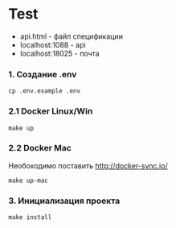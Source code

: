 # Test

- api.html - файл спецификации
- localhost:1088 - api
- localhost:18025 - почта

### 1. Создание .env

```
cp .env.example .env
```

### 2.1 Docker Linux/Win

```
make up
```

### 2.2 Docker Mac

Необоходимо поставить http://docker-sync.io/
```
make up-mac
```

### 3. Инициализация проекта

```
make install
```
